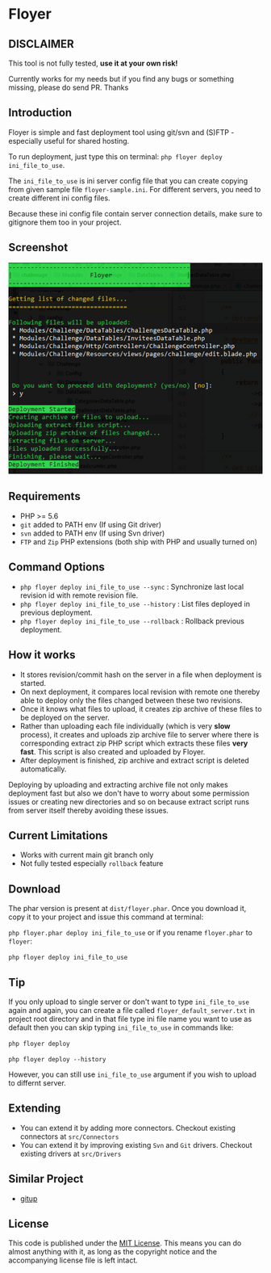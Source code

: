 # Floyer

## DISCLAIMER ##

This tool is not fully tested, **use it at your own risk!**

Currently works for my needs but if you find any bugs or something missing, please do send PR. Thanks

## Introduction ##

Floyer is simple and fast deployment tool using git/svn and (S)FTP - especially useful for shared hosting.

To run deployment, just type this on terminal: `php floyer deploy ini_file_to_use`. 

The `ini_file_to_use` is ini server config file that you can create copying from given sample file `floyer-sample.ini`. For different servers, you need to create different ini config files. 

Because these ini config file contain server connection details, make sure to gitignore them too in your project.

## Screenshot ##

![Main Window](https://raw.githubusercontent.com/sarfraznawaz2005/floyer/master/screenshot.png)

## Requirements ##

 - PHP >= 5.6
 - `git` added to PATH env (If using Git driver)
 - `svn` added to PATH env (If using Svn driver)
 - `FTP` and `Zip` PHP extensions (both ship with PHP and usually turned on)
 
## Command Options ##

- `php floyer deploy ini_file_to_use --sync` : Synchronize last local revision id with remote revision file.
- `php floyer deploy ini_file_to_use --history` : List files deployed in previous deployment.
- `php floyer deploy ini_file_to_use --rollback` : Rollback previous deployment.

## How it works ##

 - It stores revision/commit hash on the server in a file when deployment is started.
 - On next deployment, it compares local revision with remote one thereby able to deploy only the files changed between these two revisions.
 - Once it knows what files to upload, it creates zip archive of these files to be deployed on the server.
 - Rather than uploading each file individually (which is very **slow** process), it creates and uploads zip archive file to server where there is corresponding extract zip PHP script which extracts these files **very fast**. This script is also created and uploaded by Floyer.
 - After deployment is finished, zip archive and extract script is deleted automatically.

Deploying by uploading and extracting archive file not only makes deployment fast but also we don't have to worry about some permission issues or creating new directories and so on because extract script runs from server itself thereby avoiding these issues.

## Current Limitations ##

- Works with current main git branch only
- Not fully tested especially `rollback` feature

## Download ##

The phar version is present at `dist/floyer.phar`. Once you download it, copy it to your project and issue this command at terminal:

`php floyer.phar deploy ini_file_to_use` or if you rename `floyer.phar` to `floyer`:

`php floyer deploy ini_file_to_use`

## Tip ##

If you only upload to single server or don't want to type `ini_file_to_use` again and again, you can create a file called `floyer_default_server.txt` in project root directory and in that file type ini file name you want to use as default then you can skip typing `ini_file_to_use` in commands like:

 `php floyer deploy`
 
 `php floyer deploy --history`
 
However, you can still use `ini_file_to_use` argument if you wish to upload to differnt server.

## Extending ##

- You can extend it by adding more connectors. Checkout existing connectors at `src/Connectors`
- You can extend it by improving existing `Svn` and `Git` drivers. Checkout existing drivers at `src/Drivers`

## Similar Project ##
 - [gitup](https://github.com/sarfraznawaz2005/gitup)

## License ##

This code is published under the [MIT License](http://opensource.org/licenses/MIT).
This means you can do almost anything with it, as long as the copyright notice and the accompanying license file is left intact.
